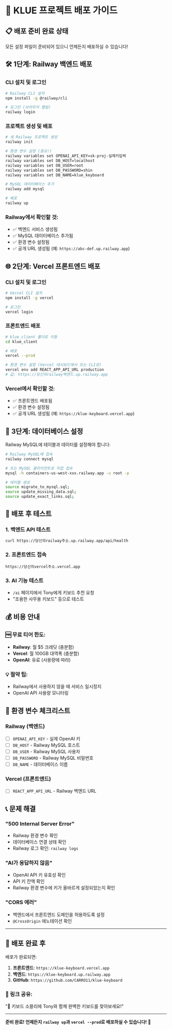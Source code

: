 # 🚀 KLUE 프로젝트 배포 가이드

## 📋 배포 준비 완료 상태

모든 설정 파일이 준비되어 있으니 언제든지 배포하실 수 있습니다!

## 🛠️ **1단계: Railway 백엔드 배포**

### CLI 설치 및 로그인

```bash
# Railway CLI 설치
npm install -g @railway/cli

# 로그인 (브라우저 열림)
railway login
```

### 프로젝트 생성 및 배포

```bash
# 새 Railway 프로젝트 생성
railway init

# 환경 변수 설정 (중요!)
railway variables set OPENAI_API_KEY=sk-proj-실제키입력
railway variables set DB_HOST=localhost
railway variables set DB_USER=root
railway variables set DB_PASSWORD=shin
railway variables set DB_NAME=klue_keyboard

# MySQL 데이터베이스 추가
railway add mysql

# 배포
railway up
```

### Railway에서 확인할 것:

- ✅ 백엔드 서비스 생성됨
- ✅ MySQL 데이터베이스 추가됨
- ✅ 환경 변수 설정됨
- ✅ 공개 URL 생성됨 (예: `https://abc-def.up.railway.app`)

## 🌐 **2단계: Vercel 프론트엔드 배포**

### CLI 설치 및 로그인

```bash
# Vercel CLI 설치
npm install -g vercel

# 로그인
vercel login
```

### 프론트엔드 배포

```bash
# klue_client 폴더로 이동
cd klue_client

# 배포
vercel --prod

# 환경 변수 설정 (Vercel 대시보드에서 또는 CLI로)
vercel env add REACT_APP_API_URL production
# 값: https://당신의railway백엔드.up.railway.app
```

### Vercel에서 확인할 것:

- ✅ 프론트엔드 배포됨
- ✅ 환경 변수 설정됨
- ✅ 공개 URL 생성됨 (예: `https://klue-keyboard.vercel.app`)

## 🔧 **3단계: 데이터베이스 설정**

Railway MySQL에 테이블과 데이터를 설정해야 합니다:

```bash
# Railway MySQL에 접속
railway connect mysql

# 또는 MySQL 클라이언트로 직접 접속
mysql -h containers-us-west-xxx.railway.app -u root -p

# 테이블 생성
source migrate_to_mysql.sql;
source update_missing_data.sql;
source update_exact_links.sql;
```

## 🎯 **배포 후 테스트**

### 1. 백엔드 API 테스트

```bash
curl https://당신의railway주소.up.railway.app/api/health
```

### 2. 프론트엔드 접속

```
https://당신의vercel주소.vercel.app
```

### 3. AI 기능 테스트

- `/ai` 페이지에서 Tony에게 키보드 추천 요청
- "조용한 사무용 키보드" 등으로 테스트

## 💰 **비용 안내**

### 🆓 무료 티어 한도:

- **Railway**: 월 $5 크레딧 (충분함)
- **Vercel**: 월 100GB 대역폭 (충분함)
- **OpenAI**: 유료 (사용량에 따라)

### 💡 절약 팁:

- Railway에서 사용하지 않을 때 서비스 일시정지
- OpenAI API 사용량 모니터링

## 🚨 **환경 변수 체크리스트**

### Railway (백엔드)

- [ ] `OPENAI_API_KEY` - 실제 OpenAI 키
- [ ] `DB_HOST` - Railway MySQL 호스트
- [ ] `DB_USER` - Railway MySQL 사용자
- [ ] `DB_PASSWORD` - Railway MySQL 비밀번호
- [ ] `DB_NAME` - 데이터베이스 이름

### Vercel (프론트엔드)

- [ ] `REACT_APP_API_URL` - Railway 백엔드 URL

## 📞 **문제 해결**

### "500 Internal Server Error"

- Railway 환경 변수 확인
- 데이터베이스 연결 상태 확인
- Railway 로그 확인: `railway logs`

### "AI가 응답하지 않음"

- OpenAI API 키 유효성 확인
- API 키 잔액 확인
- Railway 환경 변수에 키가 올바르게 설정되었는지 확인

### "CORS 에러"

- 백엔드에서 프론트엔드 도메인을 허용하도록 설정
- `@CrossOrigin` 애노테이션 확인

---

## 🎉 **배포 완료 후**

배포가 완료되면:

1. **프론트엔드**: `https://klue-keyboard.vercel.app`
2. **백엔드**: `https://klue-keyboard.up.railway.app`
3. **GitHub**: `https://github.com/CARRO11/klue-keyboard`

### 🔗 링크 공유:

"🍷 키보드 소믈리에 Tony와 함께 완벽한 키보드를 찾아보세요!"

---

**준비 완료! 언제든지 `railway up`과 `vercel --prod`로 배포하실 수 있습니다! 🚀**

